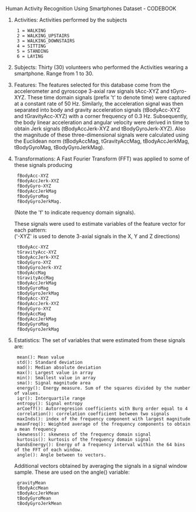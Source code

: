 Human Activity Recognition Using Smartphones Dataset - CODEBOOK

1. Activities: Activities performed by the subjects

        1 = WALKING
        2 = WALKING_UPSTAIRS
        3 = WALKING_DOWNSTAIRS
        4 = SITTING
        5 = STANDING
        6 = LAYING

2. Subjects: Thirty (30) volunteers who performed the Activities wearing a smartphone. Range from 1 to 30.

3. Features: The features selected for this database come from the accelerometer and gyroscope 3-axial raw signals       tAcc-XYZ and tGyro-XYZ. These time domain signals (prefix 't' to denote time) were captured at a constant rate of     50 Hz. Similarly, the acceleration signal was then separated into body and gravity acceleration signals               (tBodyAcc-XYZ and tGravityAcc-XYZ) with a corner frequency of 0.3 Hz. Subsequently, the body linear acceleration      and angular velocity were derived in time to obtain Jerk signals (tBodyAccJerk-XYZ and tBodyGyroJerk-XYZ). Also the    magnitude of these three-dimensional signals were calculated using the Euclidean norm (tBodyAccMag, tGravityAccMag,    tBodyAccJerkMag, tBodyGyroMag, tBodyGyroJerkMag). 

4. Transformations: A Fast Fourier Transform (FFT) was applied to some of these signals producing 

        fBodyAcc-XYZ
        fBodyAccJerk-XYZ
        fBodyGyro-XYZ
        fBodyAccJerkMag
        fBodyGyroMag
        fBodyGyroJerkMag. 
    
    (Note the 'f' to indicate requency domain signals). 
   
   These signals were used to estimate variables of the feature vector for each pattern:  
   ('-XYZ' is used to denote 3-axial signals in the X, Y and Z directions)


        tBodyAcc-XYZ
        tGravityAcc-XYZ
        tBodyAccJerk-XYZ
        tBodyGyro-XYZ
        tBodyGyroJerk-XYZ
        tBodyAccMag
        tGravityAccMag
        tBodyAccJerkMag
        tBodyGyroMag
        tBodyGyroJerkMag
        fBodyAcc-XYZ
        fBodyAccJerk-XYZ
        fBodyGyro-XYZ
        fBodyAccMag
        fBodyAccJerkMag
        fBodyGyroMag
        fBodyGyroJerkMag
    
4. Estatistics: The set of variables that were estimated from these signals are: 

        mean(): Mean value
        std(): Standard deviation
        mad(): Median absolute deviation 
        max(): Largest value in array
        min(): Smallest value in array
        sma(): Signal magnitude area
        energy(): Energy measure. Sum of the squares divided by the number of values. 
        iqr(): Interquartile range 
        entropy(): Signal entropy
        arCoeff(): Autorregresion coefficients with Burg order equal to 4
        correlation(): correlation coefficient between two signals
        maxInds(): index of the frequency component with largest magnitude
        meanFreq(): Weighted average of the frequency components to obtain a mean frequency
        skewness(): skewness of the frequency domain signal 
        kurtosis(): kurtosis of the frequency domain signal 
        bandsEnergy(): Energy of a frequency interval within the 64 bins of the FFT of each window.
        angle(): Angle between to vectors.
  
    Additional vectors obtained by averaging the signals in a signal window sample. These are used on the angle()         variable: 
    
        gravityMean
        tBodyAccMean
        tBodyAccJerkMean
        tBodyGyroMean
        tBodyGyroJerkMean

    
    
    



